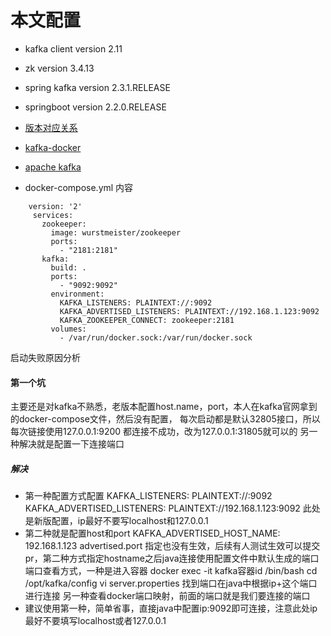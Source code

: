 # 本文配置
* kafka client version 2.11
* zk version 3.4.13
* spring kafka version 2.3.1.RELEASE
* springboot version 2.2.0.RELEASE
* [版本对应关系](https://spring.io/projects/spring-kafka#overview)

* [kafka-docker]( https://github.com/wurstmeister/kafka-docker)

* [apache kafka](https://kafka.apache.org/090/documentation.html#brokerconfigs)
* docker-compose.yml 内容

```
    version: '2'
     services:
       zookeeper:
         image: wurstmeister/zookeeper
         ports:
           - "2181:2181"
       kafka:
         build: .
         ports:
           - "9092:9092"
         environment:
           KAFKA_LISTENERS: PLAINTEXT://:9092
           KAFKA_ADVERTISED_LISTENERS: PLAINTEXT://192.168.1.123:9092
           KAFKA_ZOOKEEPER_CONNECT: zookeeper:2181
         volumes:
           - /var/run/docker.sock:/var/run/docker.sock
```

 启动失败原因分析

####  第一个坑
主要还是对kafka不熟悉，老版本配置host.name，port，本人在kafka官网拿到的docker-compose文件，然后没有配置，
每次启动都是默认32805接口，所以每次链接使用127.0.0.1:9200 都连接不成功，改为127.0.0.1:31805就可以的
另一种解决就是配置一下连接端口
##### 解决
* 第一种配置方式配置
   KAFKA_LISTENERS: PLAINTEXT://:9092
   KAFKA_ADVERTISED_LISTENERS: PLAINTEXT://192.168.1.123:9092
此处是新版配置，ip最好不要写localhost和127.0.0.1
* 第二种就是配置host和port
KAFKA_ADVERTISED_HOST_NAME: 192.168.1.123
advertised.port 指定也没有生效，后续有人测试生效可以提交pr，第二种方式指定hostname之后java连接使用配置文件中默认生成的端口
端口查看方式，一种是进入容器
docker exec -it kafka容器id /bin/bash
cd /opt/kafka/config
vi server.properties
找到端口在java中根据ip+这个端口进行连接
另一种查看docker端口映射，前面的端口就是我们要连接的端口
* 建议使用第一种，简单省事，直接java中配置ip:9092即可连接，注意此处ip最好不要填写localhost或者127.0.0.1





